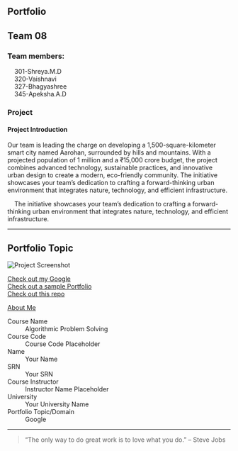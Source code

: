 ## Portfolio
## Team 08
### Team members:
<dl>
  <dt>&nbsp;&nbsp;&nbsp;&nbsp;301-Shreya.M.D</dt>
  <dt>&nbsp;&nbsp;&nbsp;&nbsp;320-Vaishnavi</dt>
  <dt>&nbsp;&nbsp;&nbsp;&nbsp;327-Bhagyashree</dt>
  <dt>&nbsp;&nbsp;&nbsp;&nbsp;345-Apeksha.A.D</dt>
</dl>

### Project
#### Project Introduction
Our team is leading the charge on developing a 1,500-square-kilometer smart city named Aarohan, surrounded by hills and mountains. With a projected population of 1 million and a ₹15,000 crore budget, the project combines advanced technology, sustainable practices, and innovative urban design to create a modern, eco-friendly community. The initiative showcases your team’s dedication to crafting a forward-thinking urban environment that integrates nature, technology, and efficient infrastructure.  

&nbsp;&nbsp;&nbsp;&nbsp;The initiative showcases your team’s dedication to crafting a forward-thinking urban environment that integrates nature, technology, and efficient infrastructure.

---

## Portfolio Topic

![Project Screenshot](assets/image.jpg)

[Check out my Google](https://www.google.com/)<br>
[Check out a sample Portfolio](https://jiyapalrecha35.github.io/Google.github.io/)<br>
[Check out this repo](https://github.com/hiteshchoudhary/apihub)<br>

[About Me](about.md)

<dl>
  <dt>Course Name</dt>
  <dd>Algorithmic Problem Solving</dd>
  <dt>Course Code</dt>
  <dd>Course Code Placeholder</dd>
  <dt>Name</dt>
  <dd>Your Name</dd>
  <dt>SRN</dt>
  <dd>Your SRN</dd>
  <dt>Course Instructor</dt>
  <dd>Instructor Name Placeholder</dd>
  <dt>University</dt>
  <dd>Your University Name</dd>
  <dt>Portfolio Topic/Domain</dt>
  <dd>Google</dd>
</dl>

---

> “The only way to do great work is to love what you do.” – Steve Jobs
